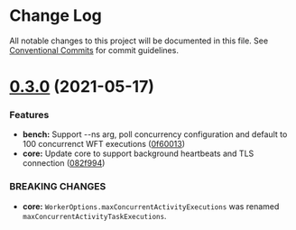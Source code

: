 # Change Log

All notable changes to this project will be documented in this file.
See [Conventional Commits](https://conventionalcommits.org) for commit guidelines.

# [0.3.0](https://github.com/temporalio/sdk-node/compare/@temporalio/test@0.2.0...@temporalio/test@0.3.0) (2021-05-17)


### Features

* **bench:** Support --ns arg, poll concurrency configuration and default to 100 concurrenct WFT executions ([0f60013](https://github.com/temporalio/sdk-node/commit/0f600136c6046a5f2f3e3033c31418b88fab14c5))
* **core:** Update core to support background heartbeats and TLS connection ([082f994](https://github.com/temporalio/sdk-node/commit/082f9949ddef3a1ec2271eacb3fc2a9cb2a1cc6d))


### BREAKING CHANGES

* **core:** `WorkerOptions.maxConcurrentActivityExecutions` was renamed `maxConcurrentActivityTaskExecutions`.
